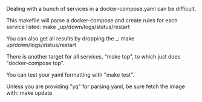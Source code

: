 Dealing with a bunch of services in a docker-compose.yaml can be difficult.

This makefile will parse a docker-compose and create rules for each service listed:
make <service>_up/down/logs/status/restart

You can also get all results by dropping the <service>_:
make up/down/logs/status/restart

There is another target for all services, "make top", to which just does "docker-compose top".

You can test your yaml formatting with "make test".

Unless you are providing "yq" for parsing yaml, be sure fetch the image with:
make update

